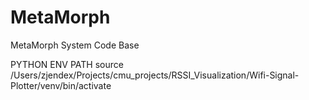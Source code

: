 # MetaMorph
MetaMorph System Code Base

PYTHON ENV PATH
source /Users/zjendex/Projects/cmu_projects/RSSI_Visualization/Wifi-Signal-Plotter/venv/bin/activate